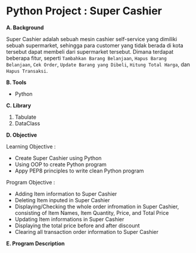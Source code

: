 # Python Project : Super Cashier

**A. Background**

Super Cashier adalah sebuah mesin cashier self-service yang dimiliki sebuah supermarket, sehingga para customer yang tidak berada di kota tersebut dapat membeli dari supermarket tersebut.
Dimana terdapat beberapa fitur, seperti `Tambahkan Barang Belanjaan`, `Hapus Barang Belanjaan`, `Cek Order`, `Update Barang yang Dibeli`, `Hitung Total Harga`, dan `Hapus Transaksi`.

**B. Tools**

- Python

**C. Library**

1. Tabulate
2. DataClass

**D. Objective**

Learning Objective :
- Create Super Cashier using Python
- Using OOP to create Python program
- Appy PEP8 principles to write clean Python program

Program Objective :
- Adding Item information to Super Cashier
- Deleting Item inputed in Super Cashier
- Displaying/Checking the whole order infromation in Super Cashier, consisting of Item Names, Item Quantity, Price, and Total Price
- Updating Item informations in Super Cashier
- Displaying the total price before and after discount
- Clearing all transaction order information to Super Cashier

**E. Program Description**

